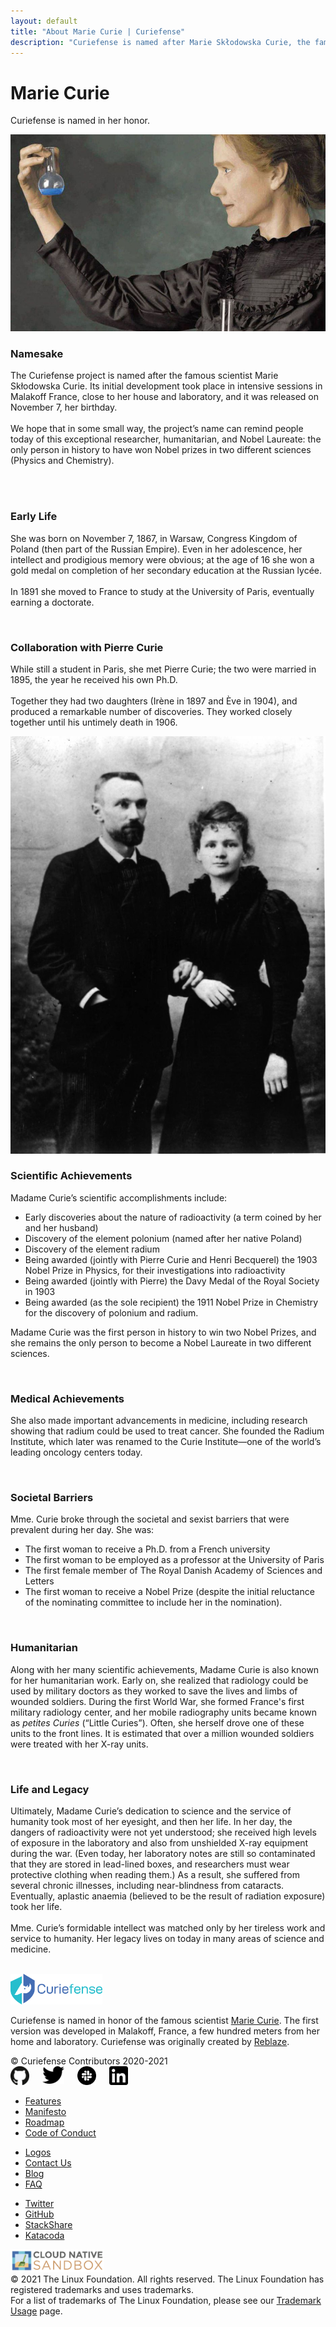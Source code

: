 ```yaml
---
layout: default
title: "About Marie Curie | Curiefense"
description: "Curiefense is named after Marie Skłodowska Curie, the famous scientist and Nobel Laureate: the only person in history to have won Nobel prizes in two different sciences (Physics and Chemistry)."
---
```


<div class="hero-nohome">
  <div class="container w-container">
    <div class="hero-row nohome">
      <div class="row flex-vertical w-row">
        <div class="w-col w-col-5">
          <div class="item-vertical level-one first">
            <div class="item-vertical first">
              <h3 class="heading-2"> </h3>
              <h1 class="hero-title nohome">Marie Curie<br></h1>
            </div>
            <div class="item-vertical">
              <p class="paragraph hero-paragraph">Curiefense is named in her honor.<br></p>
            </div>
            <div class="item-vertical level-one last"></div>
          </div>
        </div>
        <div class="no-paddings w-col w-col-7">
          <div class="hero-image-nohome"><img src="images/V4VWSYDNOGOBZCMBGMYWFVV36Q.jpg" height="" alt=""></div>
        </div>
      </div>
    </div>
  </div>
</div>
<div class="section free-features">
  <div class="container w-container"></div>
</div>
<div class="section features-subsection">
  <div class="container w-container">
    <div class="row-section flex-vertical features-top w-row">
      <div class="w-col w-col-5 w-col-stack">
        <div class="item-vertical">
          <h3 class="heading-2">Namesake</h3>
          <p class="paragraph">The Curiefense project is named after the famous scientist Marie Skłodowska Curie. Its initial development took place in intensive sessions in Malakoff France, close to her house and laboratory, and it was released on November 7, her birthday. <br><br>We hope that in some small way, the project’s name can remind people today of this exceptional researcher, humanitarian, and Nobel Laureate: the only person in history to have won Nobel prizes in two different sciences (Physics and Chemistry).<br><br></p>
          <ul role="list" class="list"></ul>
        </div>
      </div>
      <div class="w-col w-col-1 w-col-stack"></div>
      <div class="w-col w-col-6 w-col-stack">
        <div class="box-shadow padding"><img src="images/Portrait_of_Marie_Curie_1867_-_1934_Polish_chemist_Wellcome_V0026231.jpg" srcset="images/Portrait_of_Marie_Curie_1867_-_1934_Polish_chemist_Wellcome_V0026231-p-500.jpeg 500w, images/Portrait_of_Marie_Curie_1867_-_1934_Polish_chemist_Wellcome_V0026231-p-800.jpeg 800w, images/Portrait_of_Marie_Curie_1867_-_1934_Polish_chemist_Wellcome_V0026231-p-1080.jpeg 1080w, images/Portrait_of_Marie_Curie_1867_-_1934_Polish_chemist_Wellcome_V0026231-p-1600.jpeg 1600w, images/Portrait_of_Marie_Curie_1867_-_1934_Polish_chemist_Wellcome_V0026231-p-2000.jpeg 2000w, images/Portrait_of_Marie_Curie_1867_-_1934_Polish_chemist_Wellcome_V0026231.jpg 2340w" height="" sizes="(max-width: 479px) 81vw, (max-width: 767px) 84vw, (max-width: 991px) 71vw, 42vw" alt=""></div>
      </div>
    </div>
    <div class="row-section flex-vertical features-top w-row">
      <div class="w-col w-col-5 w-col-stack">
        <div class="item-vertical">
          <h3 class="heading-2">Early Life</h3>
          <p class="paragraph">She was born on November 7, 1867, in Warsaw, Congress Kingdom of Poland (then part of the Russian Empire). Even in her adolescence, her intellect and prodigious memory were obvious; at the age of 16 she won a gold medal on completion of her secondary education at the Russian lycée.<br>‍<br>In 1891 she moved to France to study at the University of Paris, eventually earning a doctorate. <br></p>
        </div>
      </div>
      <div class="w-col w-col-1 w-col-stack"></div>
      <div class="w-col w-col-6 w-col-stack">
        <div class="box-shadow padding"><img src="images/1600px-Marie_Curie_in_her_laboratory.jpg" srcset="images/1600px-Marie_Curie_in_her_laboratory-p-500.jpeg 500w, images/1600px-Marie_Curie_in_her_laboratory-p-800.jpeg 800w, images/1600px-Marie_Curie_in_her_laboratory-p-1080.jpeg 1080w, images/1600px-Marie_Curie_in_her_laboratory.jpg 1600w" height="" sizes="(max-width: 479px) 81vw, (max-width: 767px) 84vw, (max-width: 991px) 71vw, 42vw" alt=""></div>
      </div>
    </div>
  </div>
</div>
<div class="section subsection-premium-features">
  <div class="container w-container">
    <div class="row-section flex-vertical features-top w-row">
      <div class="w-col w-col-5 w-col-stack">
        <div class="item-vertical">
          <h3 class="heading-2 contrast">Collaboration with Pierre Curie</h3>
          <p class="paragraph contrast">While still a student in Paris, she met Pierre Curie; the two were married in 1895, the year he received his own Ph.D. <br><br>Together they had two daughters (Irène in 1897 and Ève in 1904), and produced a remarkable number of discoveries. They worked closely together until his untimely death in 1906.<br></p>
        </div>
      </div>
      <div class="w-col w-col-1 w-col-stack"></div>
      <div class="w-col w-col-6 w-col-stack">
        <div class="box-shadow padding-contrast"><img src="images/curie-wedding-photo-3511-landscape-medium-gallery-2x.jpg" height="" alt=""></div>
      </div>
    </div>
    <div class="row-section flex-vertical features-top w-row">
      <div class="w-col w-col-5 w-col-stack">
        <div class="item-vertical">
          <h3 class="heading-2 contrast">Scientific Achievements</h3>
          <p class="paragraph contrast">Madame Curie’s scientific accomplishments include:<br></p>
        </div>
        <ul role="list" class="list contrast">
          <li class="list-item alt">
            <div class="paragraph contrast">Early discoveries about the nature of radioactivity (a term coined by her and her husband)</div>
          </li>
          <li class="list-item alt">
            <div class="paragraph contrast">Discovery of the element polonium (named after her native Poland)</div>
          </li>
          <li class="list-item alt">
            <div class="paragraph contrast">Discovery of the element radium</div>
          </li>
          <li class="list-item alt">
            <div class="paragraph contrast">Being awarded (jointly with Pierre Curie and Henri Becquerel) the 1903 Nobel Prize in Physics, for their investigations into radioactivity</div>
          </li>
          <li class="list-item alt">
            <div class="paragraph contrast">Being awarded (jointly with Pierre) the Davy Medal of the Royal Society in 1903</div>
          </li>
          <li class="list-item alt">
            <div class="paragraph contrast">Being awarded (as the sole recipient) the 1911 Nobel Prize in Chemistry for the discovery of polonium and radium. </div>
          </li>
        </ul>
        <p class="paragraph contrast">Madame Curie was the first person in history to win two Nobel Prizes, and she remains the only person to become a Nobel Laureate in two different sciences.<br></p>
      </div>
      <div class="w-col w-col-1 w-col-stack"></div>
      <div class="w-col w-col-6 w-col-stack">
        <div class="box-shadow padding-contrast"><img src="images/01-nobel.jpg" srcset="images/01-nobel-p-500.jpeg 500w, images/01-nobel-p-1080.jpeg 1080w, images/01-nobel-p-1600.jpeg 1600w, images/01-nobel.jpg 2000w" height="" sizes="(max-width: 479px) 81vw, (max-width: 767px) 84vw, (max-width: 991px) 71vw, 42vw" alt=""></div>
      </div>
    </div>
  </div>
</div>
<div class="section features-subsection">
  <div class="container w-container">
    <div class="row-section flex-vertical features-top w-row">
      <div class="w-col w-col-5 w-col-stack">
        <div class="item-vertical">
          <h3 class="heading-2">Medical Achievements</h3>
          <p class="paragraph">She also made important advancements in medicine, including research showing that radium could be used to treat cancer. She founded the Radium Institute, which later was renamed to the Curie Institute—one of the world’s leading oncology centers today.<br></p>
        </div>
      </div>
      <div class="w-col w-col-1 w-col-stack"></div>
      <div class="w-col w-col-6 w-col-stack">
        <div class="box-shadow padding"><img src="images/01-copy-of-1904_rdp_pmc_002.jpg" srcset="images/01-copy-of-1904_rdp_pmc_002-p-500.jpeg 500w, images/01-copy-of-1904_rdp_pmc_002-p-800.jpeg 800w, images/01-copy-of-1904_rdp_pmc_002-p-1080.jpeg 1080w, images/01-copy-of-1904_rdp_pmc_002.jpg 1415w" height="" sizes="(max-width: 479px) 81vw, (max-width: 767px) 84vw, (max-width: 991px) 71vw, 42vw" alt=""></div>
      </div>
    </div>
    <div class="row-section flex-vertical features-top w-row">
      <div class="w-col w-col-5 w-col-stack">
        <div class="item-vertical">
          <h3 class="heading-2">Societal Barriers</h3>
          <p class="paragraph">Mme. Curie broke through the societal and sexist barriers that were prevalent during her day. She was:<br></p>
          <ul role="list" class="list">
            <li class="list-item alt">
              <div class="paragraph">The first woman to receive a Ph.D. from a French university</div>
            </li>
            <li class="list-item alt">
              <div class="paragraph">The first woman to be employed as a professor at the University of Paris</div>
            </li>
            <li class="list-item alt">
              <div class="paragraph">The first female member of The Royal Danish Academy of Sciences and Letters</div>
            </li>
            <li class="list-item alt">
              <div class="paragraph">The first woman to receive a Nobel Prize (despite the initial reluctance of the nominating committee to include her in the nomination).</div>
            </li>
          </ul>
        </div>
      </div>
      <div class="w-col w-col-1 w-col-stack"></div>
      <div class="w-col w-col-6 w-col-stack">
        <div><img src="images/Marie-Curie-Paris-laboratory.jpg" srcset="images/Marie-Curie-Paris-laboratory-p-500.jpeg 500w, images/Marie-Curie-Paris-laboratory-p-800.jpeg 800w, images/Marie-Curie-Paris-laboratory-p-1080.jpeg 1080w, images/Marie-Curie-Paris-laboratory.jpg 1312w" height="" sizes="(max-width: 767px) 89vw, (max-width: 991px) 75vw, 46vw" alt=""></div>
      </div>
    </div>
  </div>
</div>
<div class="section subsection-premium-features">
  <div class="container w-container">
    <div class="row-section flex-vertical features-top w-row">
      <div class="w-col w-col-5 w-col-stack">
        <div class="item-vertical">
          <h3 class="heading-2 contrast">Humanitarian</h3>
          <p class="paragraph contrast">Along with her many scientific achievements, Madame Curie is also known for her humanitarian work. Early on, she realized that radiology could be used by military doctors as they worked to save the lives and limbs of wounded soldiers. During the first World War, she formed France&#x27;s first military radiology center, and her mobile radiography units became known as <em>petites Curies</em> (“Little Curies”). Often, she herself drove one of these units to the front lines. It is estimated that over a million wounded soldiers were treated with her X-ray units.<br></p>
        </div>
      </div>
      <div class="w-col w-col-1 w-col-stack"></div>
      <div class="w-col w-col-6 w-col-stack">
        <div class="box-shadow padding-contrast"><img src="images/curie-marie-irene-hospital-photo-3516-landscape-medium-gallery-2x.jpg" srcset="images/curie-marie-irene-hospital-photo-3516-landscape-medium-gallery-2x-p-500.jpeg 500w, images/curie-marie-irene-hospital-photo-3516-landscape-medium-gallery-2x.jpg 764w" height="" sizes="(max-width: 479px) 81vw, (max-width: 767px) 84vw, (max-width: 991px) 71vw, 42vw" alt=""></div>
      </div>
    </div>
    <div class="row-section flex-vertical features-top w-row">
      <div class="w-col w-col-5 w-col-stack">
        <div class="item-vertical">
          <h3 class="heading-2 contrast">Life and Legacy</h3>
          <p class="paragraph contrast">Ultimately, Madame Curie’s dedication to science and the service of humanity took most of her eyesight, and then her life. In her day, the dangers of radioactivity were not yet understood; she received high levels of exposure in the laboratory and also from unshielded X-ray equipment during the war. (Even today, her laboratory notes are still so contaminated that they are stored in lead-lined boxes, and researchers must wear protective clothing when reading them.) As a result, she suffered from several chronic illnesses, including near-blindness from cataracts. Eventually, aplastic anaemia (believed to be the result of radiation exposure) took her life.<br><br>Mme. Curie’s formidable intellect was matched only by her tireless work and service to humanity. Her legacy lives on today in many areas of science and medicine.<br></p>
        </div>
      </div>
      <div class="w-col w-col-1 w-col-stack"></div>
      <div class="w-col w-col-6 w-col-stack">
        <div class="box-shadow padding-contrast"><img src="images/MMe-Curie.jpg" srcset="images/MMe-Curie-p-500.jpeg 500w, images/MMe-Curie-p-800.jpeg 800w, images/MMe-Curie-p-1080.jpeg 1080w, images/MMe-Curie.jpg 1200w" height="" sizes="(max-width: 479px) 81vw, (max-width: 767px) 84vw, (max-width: 991px) 71vw, 42vw" alt=""></div>
      </div>
    </div>
  </div>
</div>
<div class="section footer">
  <div class="container w-container">
    <div class="w-row">
      <div class="w-col w-col-4"><img src="images/curie-01.svg" width="147" alt="">
        <div class="footer-description">
          <p class="paragraph">Curiefense is named in honor of the famous scientist <a href="marie-curie.html" target="_blank" aria-current="page" class="w--current">Marie Curie</a>. The first version was developed in Malakoff, France, a few hundred meters from her home and laboratory. Curiefense was originally created by <a href="https://www.reblaze.com/" target="_blank">Reblaze</a>.<br></p>
        </div>
        <div class="footer-copyright">© Curiefense Contributors 2020-2021</div>
        <div class="columns w-row">
          <div class="w-col w-col-2 w-col-small-3 w-col-tiny-3">
            <a href="https://github.com/curiefense" target="_blank" class="w-inline-block"><img src="images/github.svg" loading="lazy" width="30" alt=""></a>
          </div>
          <div class="w-col w-col-2 w-col-small-3 w-col-tiny-3">
            <a href="https://twitter.com/curiefense" target="_blank" class="w-inline-block"><img src="images/twitter.svg" loading="lazy" width="35" alt=""></a>
          </div>
          <div class="w-col w-col-2 w-col-small-3 w-col-tiny-3">
            <a href="https://join.slack.com/t/curiefense/shared_invite/zt-nc8lyrjo-JJoY2mwrqNOfkmoA6ycTHg" target="_blank" class="w-inline-block"><img src="images/slack.svg" loading="lazy" width="30" alt=""></a>
          </div>
          <div class="w-col w-col-6 w-col-small-3 w-col-tiny-3">
            <a href="https://www.linkedin.com/company/curiefense" target="_blank" class="w-inline-block"><img src="images/linkedin.svg" loading="lazy" width="30" alt=""></a>
          </div>
        </div>
      </div>
      <div class="w-col w-col-2"></div>
      <div class="w-col w-col-2">
        <ul role="list" class="footer-list">
          <li class="footer-list-item">
            <a href="features.html" class="footer-list-item-link">Features</a>
          </li>
          <li class="footer-list-item">
            <a href="manifesto.html" class="footer-list-item-link">Manifesto</a>
          </li>
          <li class="footer-list-item">
            <a href="https://github.com/curiefense/curiefense/blob/master/ROADMAP.md" target="_blank" class="footer-list-item-link">Roadmap</a>
          </li>
          <li class="footer-list-item">
            <a href="https://github.com/curiefense/curiefense/blob/master/CODE_OF_CONDUCT.md" target="_blank" class="footer-list-item-link">Code of Conduct</a>
          </li>
        </ul>
      </div>
      <div class="w-col w-col-2">
        <ul role="list" class="footer-list second">
          <li class="footer-list-item">
            <a href="https://github.com/cncf/artwork/blob/master/examples/sandbox.md#curiefense-logos" target="_blank" class="footer-list-item-link">Logos</a>
          </li>
          <li class="footer-list-item">
            <a href="contact-us.html" class="footer-list-item-link">Contact Us</a>
          </li>
          <li class="footer-list-item">
            <a href="blog.html" class="footer-list-item-link">Blog</a>
          </li>
          <li class="footer-list-item">
            <a href="faq.html" class="footer-list-item-link">FAQ</a>
          </li>
        </ul>
      </div>
      <div class="w-col w-col-2">
        <ul role="list" class="footer-list second">
          <li class="footer-list-item">
            <a href="https://twitter.com/curiefense" target="_blank" class="footer-list-item-link">Twitter</a>
          </li>
          <li class="footer-list-item">
            <a href="https://github.com/curiefense/curiefense" target="_blank" class="footer-list-item-link">GitHub</a>
          </li>
          <li class="footer-list-item">
            <a href="https://stackshare.io/curiefense/curiefense" target="_blank" class="footer-list-item-link">StackShare</a>
          </li>
          <li class="footer-list-item">
            <a href="https://www.katacoda.com/curiefense" target="_blank" class="footer-list-item-link">Katacoda</a>
          </li>
        </ul>
      </div>
    </div>
  </div>
  <div class="container-2 w-container">
    <a href="https://www.cncf.io/sandbox-projects/" target="_blank" class="w-inline-block"><img src="images/cncf-sandbox-horizontal-color.svg" loading="lazy" width="150" alt="" class="image-8"></a>
  </div>
  <div class="w-container">
    <div class="text-block-4">© 2021 The Linux Foundation. All rights reserved. The Linux Foundation has registered trademarks and uses trademarks. <br>For a list of trademarks of The Linux Foundation, please see our <a href="https://www.linuxfoundation.org/en/trademark-usage/" target="_blank">Trademark Usage</a> page.</div>
  </div>
</div>
